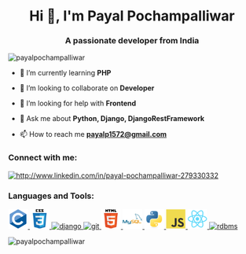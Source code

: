 <h1 align="center">Hi 👋, I'm Payal Pochampalliwar</h1>
<h3 align="center">A passionate developer from India</h3>

<p align="left"> <img src="https://komarev.com/ghpvc/?username=payalpochampalliwar&label=Profile%20views&color=0e75b6&style=flat" alt="payalpochampalliwar" /> </p>

- 🌱 I’m currently learning **PHP**

- 👯 I’m looking to collaborate on **Developer**

- 🤝 I’m looking for help with **Frontend**

- 💬 Ask me about **Python, Django, DjangoRestFramework**

- 📫 How to reach me **payalp1572@gmail.com**

<h3 align="left">Connect with me:</h3>
<p align="left">
<a href="https://linkedin.com/in/http://www.linkedin.com/in/payal-pochampalliwar-279330332" target="blank"><img align="center" src="https://raw.githubusercontent.com/rahuldkjain/github-profile-readme-generator/master/src/images/icons/Social/linked-in-alt.svg" alt="http://www.linkedin.com/in/payal-pochampalliwar-279330332" height="30" width="40" /></a>
</p>

<h3 align="left">Languages and Tools:</h3>
<p align="left"> <a href="https://www.cprogramming.com/" target="_blank" rel="noreferrer"> <img src="https://raw.githubusercontent.com/devicons/devicon/master/icons/c/c-original.svg" alt="c" width="40" height="40"/> </a> <a href="https://www.w3schools.com/css/" target="_blank" rel="noreferrer"> <img src="https://raw.githubusercontent.com/devicons/devicon/master/icons/css3/css3-original-wordmark.svg" alt="css3" width="40" height="40"/> </a> <a href="https://www.djangoproject.com/" target="_blank" rel="noreferrer"> <img src="https://cdn.worldvectorlogo.com/logos/django.svg" alt="django" width="40" height="40"/> </a> <a href="https://git-scm.com/" target="_blank" rel="noreferrer"> <img src="https://www.vectorlogo.zone/logos/git-scm/git-scm-icon.svg" alt="git" width="40" height="40"/> </a> <a href="https://www.w3.org/html/" target="_blank" rel="noreferrer"> <img src="https://raw.githubusercontent.com/devicons/devicon/master/icons/html5/html5-original-wordmark.svg" alt="html5" width="40" height="40"/> </a> <a href="https://www.mysql.com/" target="_blank" rel="noreferrer"> <img src="https://raw.githubusercontent.com/devicons/devicon/master/icons/mysql/mysql-original-wordmark.svg" alt="mysql" width="40" height="40"/> </a> <a href="https://www.python.org" target="_blank" rel="noreferrer"> <img src="https://raw.githubusercontent.com/devicons/devicon/master/icons/python/python-original.svg" alt="python" width="40" height="40"/> </a> <a href="https://developer.mozilla.org/en-US/docs/Web/JavaScript" target="_blank" rel="noreferrer"> <img src="https://raw.githubusercontent.com/devicons/devicon/master/icons/javascript/javascript-original.svg" alt="javascript" width="40" height="40"/> </a> <a href="https://react.dev/" target="_blank" rel="noreferrer"> <img src="https://raw.githubusercontent.com/devicons/devicon/master/icons/react/react-original.svg" alt="react" width="40" height="40"/> </a> <a href="https://en.wikipedia.org/wiki/Relational_database" target="_blank" rel="noreferrer"> <img src="https://img.icons8.com/ios-filled/50/000000/database.png" alt="rdbms" width="40" height="40"/> </a> </p>

<p><img align="left" src="https://github-readme-stats.vercel.app/api/top-langs?username=payalpochampalliwar&show_icons=true&locale=en&layout=compact" alt="payalpochampalliwar" /></p>

